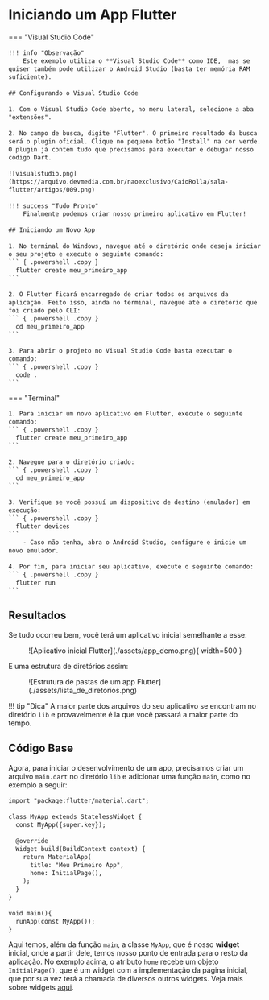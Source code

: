 # Iniciando um App Flutter

=== "Visual Studio Code"

    !!! info "Observação" 
        Este exemplo utiliza o **Visual Studio Code** como IDE,  mas se quiser também pode utilizar o Android Studio (basta ter memória RAM suficiente).

    ## Configurando o Visual Studio Code

    1. Com o Visual Studio Code aberto, no menu lateral, selecione a aba "extensões".

    2. No campo de busca, digite "Flutter". O primeiro resultado da busca será o plugin oficial. Clique no pequeno botão "Install" na cor verde. O plugin já contém tudo que precisamos para executar e debugar nosso código Dart.

    ![visualstudio.png](https://arquivo.devmedia.com.br/naoexclusivo/CaioRolla/sala-flutter/artigos/009.png)

    !!! success "Tudo Pronto" 
        Finalmente podemos criar nosso primeiro aplicativo em Flutter!

    ## Iniciando um Novo App

    1. No terminal do Windows, navegue até o diretório onde deseja iniciar o seu projeto e execute o seguinte comando:   
    ``` { .powershell .copy }
      flutter create meu_primeiro_app
    ```
    
    2. O Flutter ficará encarregado de criar todos os arquivos da aplicação. Feito isso, ainda no terminal, navegue até o diretório que foi criado pelo CLI: 
    ``` { .powershell .copy }
      cd meu_primeiro_app
    ```

    3. Para abrir o projeto no Visual Studio Code basta executar o comando:
    ``` { .powershell .copy }
      code .
    ```

=== "Terminal"

    1. Para iniciar um novo aplicativo em Flutter, execute o seguinte comando:
    ``` { .powershell .copy }
      flutter create meu_primeiro_app
    ```

    2. Navegue para o diretório criado:
    ``` { .powershell .copy }
      cd meu_primeiro_app
    ```

    3. Verifique se você possuí um dispositivo de destino (emulador) em execução:
    ``` { .powershell .copy }
      flutter devices
    ```
        - Caso não tenha, abra o Android Studio, configure e inicie um novo emulador.

    4. Por fim, para iniciar seu aplicativo, execute o seguinte comando:
    ``` { .powershell .copy }
      flutter run
    ```

## Resultados

Se tudo ocorreu bem, você terá um aplicativo inicial semelhante a esse:

<figure markdown="span">
  ![Aplicativo inicial Flutter](./assets/app_demo.png){ width=500 }
</figure>

E uma estrutura de diretórios assim:

<figure markdown="span">
  ![Estrutura de pastas de um app Flutter](./assets/lista_de_diretorios.png)
</figure>

!!! tip "Dica"
    A maior parte dos arquivos do seu aplicativo se encontram no diretório `lib` e provavelmente é la que você passará a maior parte do tempo.


## Código Base

Agora, para iniciar o desenvolvimento de um app, precisamos criar um arquivo `main.dart` no diretório `lib` e adicionar uma função `main`, como no exemplo a seguir:

``` { .dart .copy }
import "package:flutter/material.dart";

class MyApp extends StatelessWidget {
  const MyApp({super.key});

  @override
  Widget build(BuildContext context) {
    return MaterialApp(
      title: "Meu Primeiro App", 
      home: InitialPage(),
    );
  }
}

void main(){
  runApp(const MyApp());
}
```

Aqui temos, além da função `main`, a classe `MyApp`, que é nosso **widget** inicial, onde a partir dele, temos nosso ponto de entrada para o resto da aplicação. No exemplo acima, o atributo `home` recebe um objeto `InitialPage()`, que é um widget com a implementação da página inicial, que por sua vez terá a chamada de diversos outros widgets. Veja mais sobre widgets [aqui](/widgets).